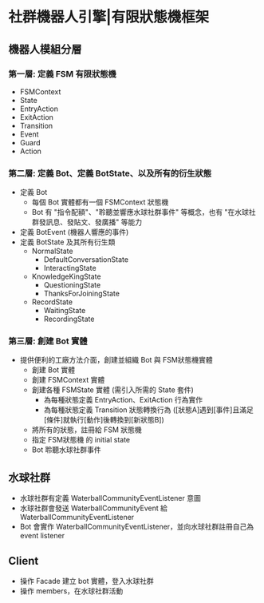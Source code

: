 # 社群機器人引擎|有限狀態機框架

## 機器人模組分層

### 第一層: 定義 FSM 有限狀態機
- FSMContext
- State
- EntryAction
- ExitAction
- Transition
- Event
- Guard
- Action

### 第二層: 定義 Bot、定義 BotState、以及所有的衍生狀態
- 定義 Bot
  - 每個 Bot 實體都有一個 FSMContext 狀態機
  - Bot 有 "指令配額"、"聆聽並響應水球社群事件" 等概念，也有 "在水球社群發訊息、發貼文、發廣播" 等能力
- 定義 BotEvent (機器人響應的事件)
- 定義 BotState 及其所有衍生類
  - NormalState
    - DefaultConversationState
    - InteractingState
  - KnowledgeKingState
    - QuestioningState
    - ThanksForJoiningState
  - RecordState
    - WaitingState
    - RecordingState

### 第三層: 創建 Bot 實體
- 提供便利的工廠方法介面，創建並組織 Bot 與 FSM狀態機實體
  - 創建 Bot 實體
  - 創建 FSMContext 實體
  - 創建各種 FSMState 實體 (需引入所需的 State 套件)
    - 為每種狀態定義 EntryAction、ExitAction 行為實作
    - 為每種狀態定義 Transition 狀態轉換行為 ([狀態A]遇到[事件]且滿足[條件]就執行[動作]後轉換到[新狀態B])
  - 將所有的狀態，註冊給 FSM 狀態機
  - 指定 FSM狀態機 的 initial state
  - Bot 聆聽水球社群事件

## 水球社群
- 水球社群有定義 WaterballCommunityEventListener 意圖
- 水球社群會發送 WaterballCommunityEvent 給 WaterballCommunityEventListener
- Bot 會實作 WaterballCommunityEventListener，並向水球社群註冊自己為 event listener

## Client
- 操作 Facade 建立 bot 實體，登入水球社群
- 操作 members，在水球社群活動

